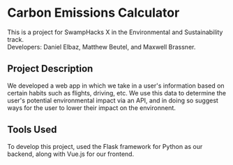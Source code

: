 # Carbon Emissions Calculator
This is a project for SwampHacks X in the Environmental and Sustainability track.\
Developers: Daniel Elbaz, Matthew Beutel, and Maxwell Brassner.
## Project Description
We developed a web app in which we take in a user's information based on certain habits such as flights, driving, etc. We use this data to determine the user's potential environmental impact via an API, and in doing so suggest ways for the user to lower their impact on the environnent.
## Tools Used
To develop this project, used the Flask framework for Python as our backend, along with Vue.js for our frontend.
